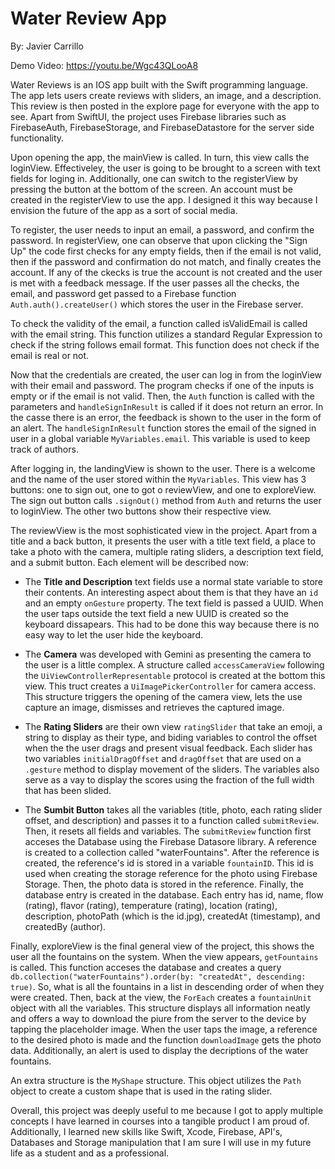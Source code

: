 # Water Review App
By: Javier Carrillo


Demo Video: https://youtu.be/Wgc43QLooA8


Water Reviews is an IOS app built with the Swift programming language. The app lets users create reviews with sliders, an image, and a description. This review is then posted in the explore page for everyone with the app to see. Apart from SwiftUI, the project uses Firebase libraries such as FirebaseAuth, FirebaseStorage, and FirebaseDatastore for the server side functionality.

Upon opening the app, the mainView is called. In turn, this view calls the loginView. Effectiveley, the user is going to be brought to a screen with text fields for loging in. Additionally, one can switch to the registerView by pressing the button at the bottom of the screen. An account must be created in the registerView to use the app. I designed it this way because I envision the future of the app as a sort of social media.

To register, the user needs to input an email, a password, and confirm the password. In registerView, one can observe that upon clicking the "Sign Up" the code first checks for any empty fields, then if the email is not valid, then if the password and confirmation do not match, and finally creates the account. If any of the ckecks is true the account is not created and the user is met with a feedback message. If the user passes all the checks, the email, and password get passed to a Firebase function `Auth.auth().createUser()` which stores the user in the Firebase server.

To check the validity of the email, a function called isValidEmail is called with the email string. This function utilizes a standard Regular Expression to check if the string follows email format. This function does not check if the email is real or not.

Now that the credentials are created, the user can log in from the loginView with their email and password. The program checks if one of the inputs is empty or if the email is not valid. Then, the `Auth` function is called with the parameters and `handleSignInResult` is called if it does not return an error. In the casse there is an error, the feedback is shown to the user in the form of an alert. The `handleSignInResult` function stores the email of the signed in user in a global variable `MyVariables.email`. This variable is used to keep track of authors.

After logging in, the landingView is shown to the user. There is a welcome and the name of the user stored within the `MyVariables`. This view has 3 buttons: one to sign out, one to got o reviewView, and one to exploreView. The sign out button calls `.signOut()` method from `Auth` and returns the user to loginView. The other two buttons show their respective view.

The reviewView is the most sophisticated view in the project. Apart from a title and a back button, it presents the user with a title text field, a place to take a photo with the camera, multiple rating sliders, a description text field, and a submit button. Each element will be described now:

- The **Title and Description** text fields use a normal state variable to store their contents. An interesting aspect about them is that they have an `id` and an empty `onGesture` property. The text field is passed a UUID. When the user taps outside the text field a new UUID is created so the keyboard dissapears. This had to be done this way because there is no easy way to let the user hide the keyboard.

- The **Camera** was developed with Gemini as presenting the camera to the user is a little complex. A structure called `accessCameraView` following the `UiViewControllerRepresentable` protocol is created at the bottom this view. This truct creates a `UiImagePickerController` for camera access. This structure triggers the opening of the camera view, lets the use capture an image, dismisses and retrieves the captured image.

- The **Rating Sliders** are their own view `ratingSlider` that take an emoji, a string to display as their type, and biding variables to control the offset when the the user drags and present visual feedback. Each slider has two variables `initialDragOffset` and `dragOffset` that are used on a `.gesture` method to display movement of the sliders. The variables also serve as a vay to display the scores using the fraction of the full width that has been slided.

- The **Sumbit Button** takes all the variables (title, photo, each rating slider offset, and description) and passes it to a function called `submitReview`. Then, it resets all fields and variables. The `submitReview` function first acceses the Database using the Firebase Datasore library. A reference is created to a collection called "waterFountains". After the reference is created, the reference's id is stored in a variable `fountainID`. This id is used when creating the storage reference for the photo using Firebase Storage. Then, the photo data is stored in the reference. Finally, the database entry is created in the database. Each entry has id, name, flow (rating), flavor (rating), temperature (rating), location (rating), description, photoPath (which is the id.jpg), createdAt (timestamp), and createdBy (author).

Finally, exploreView is the final general view of the project, this shows the user all the fountains on the system. When the view appears, `getFountains` is called. This function acceses the database and creates a query `db.collection("waterFountains").order(by: "createdAt", descending: true)`. So, what is all the fountains in a list in descending order of when they were created. Then, back at the view, the `ForEach` creates a `fountainUnit` object with all the variables. This structure displays all information neatly and offers a way to download the piure from the server to the device by tapping the placeholder image. When the user taps the image, a reference to the desired photo is made and the function `downloadImage` gets the photo data. Additionally, an alert is used to display the decriptions of the water fountains.

An extra structure is the `MyShape` structure. This object utilizes the `Path` object to create a custom shape that is used in the rating slider.

Overall, this project was deeply useful to me because I got to apply multiple concepts I have learned in courses into a tangible product I am proud of. Additionally, I learned new skills like Swift, Xcode, Firebase, API's, Databases and Storage manipulation that I am sure I will use in my future life as a student and as a professional.
